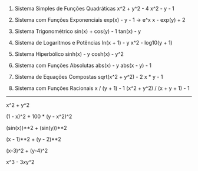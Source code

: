 1. Sistema Simples de Funções Quadráticas
    x^2 + y^2 - 4
    x^2 - y - 1

2. Sistema com Funções Exponenciais
    exp(x) - y - 1 -> e^x
    x - exp(y) + 2

3. Sistema Trigonométrico
    sin(x) + cos(y) - 1
    tan(x) - y

4. Sistema de Logaritmos e Potências
    ln(x + 1) - y
    x^2 - log10(y + 1)

5. Sistema Hiperbólico
    sinh(x) - y
    cosh(x) - y^2

6. Sistema com Funções Absolutas
    abs(x) - y
    abs(x - y) - 1

7. Sistema de Equações Compostas
    sqrt(x^2 + y^2) - 2
    x * y - 1

8. Sistema com Funções Racionais
    x / (y + 1) - 1
    (x^2 + y^2) / (x + y + 1) - 1

---

x^2 + y^2

(1 - x)^2 + 100 * (y - x^2)^2

(sin(x))**2 + (sin(y))**2

(x - 1)**2 + (y - 2)**2

(x-3)^2 + (y-4)^2

x^3 - 3*x*y^2
